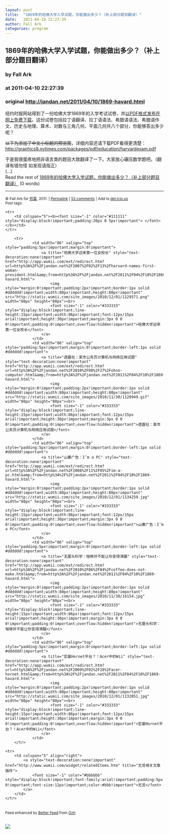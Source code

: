 ```yaml
---
layout: post
title:  "1869年的哈佛大学入学试题，你能做出多少？（补上部分题目翻译）"
date:   2011-04-10 22:27:39
author: Fall Ark
categories: program
---
```


## 1869年的哈佛大学入学试题，你能做出多少？（补上部分题目翻译）
### by Fall Ark
### at 2011-04-10 22:27:39
### original <http://jandan.net/2011/04/10/1869-havard.html>

<p>纽约时报网站得到了一份哈佛大学1869年的入学考试试卷，并<a href="http://graphics8.nytimes.com/packages/pdf/education/harvardexam.pdf">以PDF格式发布在网上免费下载</a>。这份试卷包括拉丁语翻译、拉丁语语法、希腊语语法、希腊语作文、历史与地理、算术、对数与三角几何、平面几何共八个部分，你能够答出多少呢？</p>
<p><del>以下为添加了中文小标题的预览图</del>，详细内容还请下载PDF看得更清楚：<a href="http://graphics8.nytimes.com/packages/pdf/education/harvardexam.pdf">http://graphics8.nytimes.com/packages/pdf/education/harvardexam.pdf</a></p>
<p>于是我很蛋疼地把非语言类的题目大致翻译了一下。大家放心碾压数学题吧。（翻译有错勿怪 如发现请指正）<br>
(...)<br>Read the rest of <a href="http://jandan.net/2011/04/10/1869-havard.html">1869年的哈佛大学入学试题，你能做出多少？（补上部分题目翻译）</a> (0 words)</p>
<hr>
<p><small>© Fall Ark for <a href="http://jandan.net">煎蛋</a>, 2011. |
<a href="http://jandan.net/2011/04/10/1869-havard.html">Permalink</a> |
<a href="http://jandan.net/2011/04/10/1869-havard.html#comments">52 comments</a> |
Add to
<a href="http://del.icio.us/post?url=http://jandan.net/2011/04/10/1869-havard.html&amp;title=1869%E5%B9%B4%E7%9A%84%E5%93%88%E4%BD%9B%E5%A4%A7%E5%AD%A6%E5%85%A5%E5%AD%A6%E8%AF%95%E9%A2%98%EF%BC%8C%E4%BD%A0%E8%83%BD%E5%81%9A%E5%87%BA%E5%A4%9A%E5%B0%91%EF%BC%9F%EF%BC%88%E8%A1%A5%E4%B8%8A%E9%83%A8%E5%88%86%E9%A2%98%E7%9B%AE%E7%BF%BB%E8%AF%91%EF%BC%89">del.icio.us</a>
<br>
Post tags: <br>
</small></p>
<table cellspacing="0" cellpadding="3" border="0" style="clear:both">
    
    <tr>
        <td colspan="5"><b><font size="-1" color="#111111" style="display:block!important;padding:20px 0 5px!important"> </font></b></td>
    </tr>
    
        <tr>
                <td width="86" valign="top" style="padding:5px!important;margin:0!important">
                    <a title="哈佛大学迎来第一位女校长" style="text-decoration:none!important" href="http://app.wumii.com/ext/redirect.htm?url=http%3A%2F%2Fjandan.net%2F2007%2F02%2F13%2Fharvard-names-first-woman-president.html&amp;from=http%3A%2F%2Fjandan.net%2F2011%2F04%2F10%2F1869-havard.html">
                        <img style="margin:0!important;padding:2px!important;border:1px solid #dddddd!important;width:80px!important;height:80px!important" src="http://static.wumii.com/site_images/2010/12/01/1129571.png" width="80px" height="80px"><br>
                        <font size="-1" color="#333333" style="display:block!important;line-height:15px!important;width:86px!important;font:12px/15px arial!important;height:30px!important;margin:3px 0 0 0!important;padding:0!important;overflow:hidden!important">哈佛大学迎来第一位女校长</font>
                    </a>
                </td>
                <td width="86" valign="top" style="padding:5px!important;margin:0!important;border-left:1px solid #dddddd!important">
                    <a title="透露社：某市公务员计算机与网络应用试题" style="text-decoration:none!important" href="http://app.wumii.com/ext/redirect.htm?url=http%3A%2F%2Fjandan.net%2F2010%2F08%2F27%2Fohno-computer.html&amp;from=http%3A%2F%2Fjandan.net%2F2011%2F04%2F10%2F1869-havard.html">
                        <img style="margin:0!important;padding:2px!important;border:1px solid #dddddd!important;width:80px!important;height:80px!important" src="http://static.wumii.com/site_images/2010/11/30/1120949.gif" width="80px" height="80px"><br>
                        <font size="-1" color="#333333" style="display:block!important;line-height:15px!important;width:86px!important;font:12px/15px arial!important;height:30px!important;margin:3px 0 0 0!important;padding:0!important;overflow:hidden!important">透露社：某市公务员计算机与网络应用试题</font>
                    </a>
                </td>
                <td width="86" valign="top" style="padding:5px!important;margin:0!important;border-left:1px solid #dddddd!important">
                    <a title="山寨广告：I’m a PC" style="text-decoration:none!important" href="http://app.wumii.com/ext/redirect.htm?url=http%3A%2F%2Fjandan.net%2F2008%2F11%2F05%2Fim-a-pc.html&amp;from=http%3A%2F%2Fjandan.net%2F2011%2F04%2F10%2F1869-havard.html">
                        <img style="margin:0!important;padding:2px!important;border:1px solid #dddddd!important;width:80px!important;height:80px!important" src="http://static.wumii.com/site_images/2010/12/01/1134259.jpg" width="80px" height="80px"><br>
                        <font size="-1" color="#333333" style="display:block!important;line-height:15px!important;width:86px!important;font:12px/15px arial!important;height:30px!important;margin:3px 0 0 0!important;padding:0!important;overflow:hidden!important">山寨广告：I’m a PC</font>
                    </a>
                </td>
                <td width="86" valign="top" style="padding:5px!important;margin:0!important;border-left:1px solid #dddddd!important">
                    <a title="无厘头科学：咖啡并不能让你变得清醒" style="text-decoration:none!important" href="http://app.wumii.com/ext/redirect.htm?url=http%3A%2F%2Fjandan.net%2F2010%2F06%2F04%2Fcoffee-does-not-make.html&amp;from=http%3A%2F%2Fjandan.net%2F2011%2F04%2F10%2F1869-havard.html">
                        <img style="margin:0!important;padding:2px!important;border:1px solid #dddddd!important;width:80px!important;height:80px!important" src="http://static.wumii.com/site_images/2010/11/30/16154.jpg" width="80px" height="80px"><br>
                        <font size="-1" color="#333333" style="display:block!important;line-height:15px!important;width:86px!important;font:12px/15px arial!important;height:30px!important;margin:3px 0 0 0!important;padding:0!important;overflow:hidden!important">无厘头科学：咖啡并不能让你变得清醒</font>
                    </a>
                </td>
                <td width="86" valign="top" style="padding:5px!important;margin:0!important;border-left:1px solid #dddddd!important">
                    <a title="宏基Hornet平台？！Acer中的Wii" style="text-decoration:none!important" href="http://app.wumii.com/ext/redirect.htm?url=http%3A%2F%2Fjandan.net%2F2009%2F02%2F28%2Facer-hornet.html&amp;from=http%3A%2F%2Fjandan.net%2F2011%2F04%2F10%2F1869-havard.html">
                        <img style="margin:0!important;padding:2px!important;border:1px solid #dddddd!important;width:80px!important;height:80px!important" src="http://static.wumii.com/site_images/2010/12/01/1132051.jpg" width="80px" height="80px"><br>
                        <font size="-1" color="#333333" style="display:block!important;line-height:15px!important;width:86px!important;font:12px/15px arial!important;height:30px!important;margin:3px 0 0 0!important;padding:0!important;overflow:hidden!important">宏基Hornet平台？！Acer中的Wii</font>
                    </a>
                </td>
        </tr>
    
    <tr>
        <td colspan="5" align="right">
            <a style="text-decoration:none!important" href="http://www.wumii.com/widget/relatedItems.htm" title="无觅相关文章插件">
                <font size="-1" color="#bbbbbb" style="display:block!important;font-family:arial!important;padding:5px 0!important;font-size:12px!important;color:#bbb!important">无觅</font>
            </a>
        </td>
    </tr>
</table>


<p><small>Feed enhanced by <a href="http://planetozh.com/blog/my-projects/wordpress-plugin-better-feed-rss/">Better Feed</a> from  <a href="http://planetozh.com/blog/">Ozh</a></small></p><img src="http://www1.feedsky.com/t1/496883903/jandannet/feedsky/s.gif?r=http://jandan.net/2011/04/10/1869-havard.html" border="0" height="0" width="0"><p><a href="http://www1.feedsky.com/r/l/feedsky/jandannet/496883903/art01.html"><img border="0" ismap src="http://www1.feedsky.com/r/i/feedsky/jandannet/496883903/art01.gif"></a></p>